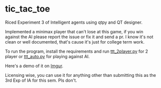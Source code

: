 # tic_tac_toe
Riced Experiment 3 of Intelligent agents using qtpy and QT designer.

Implemented a minimax player that can't lose at this game, if you win against the AI please report the issue or fix it and send a pr. I know it's not clean or well documented, that's cause it's just for college term work.

To run the program, install the requirements and run [ttt_2player.py](./ttt_2player.py) for 2 player or [ttt_auto.py](./ttt_auto.py) for playing against AI.

Here's a demo of it on [Imgur](https://i.imgur.com/UkYjKYm.mp4).


Licensing wise, you can use it for anything other than submitting this as the 3rd Exp of IA for this sem. Pls don't.
